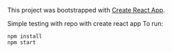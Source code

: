 This project was bootstrapped with [Create React App](https://github.com/facebookincubator/create-react-app).

Simple testing with repo with create react app
To run:

```
npm install
npm start
```
